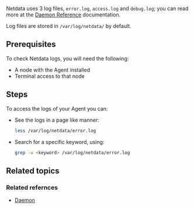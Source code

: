 <!--
title: "Check netdata logs"
sidebar_label: "Check netdata logs"
custom_edit_url: "https://github.com/netdata/netdata/blob/master/docs/tasks/miscellaneous/check-netdata-logs.md"
learn_status: "Unpublished"
learn_topic_type: "Tasks"
learn_rel_path: "Operations"
learn_docs_purpose: "Instructions on how to inspect the logs"
-->

Netdata uses 3 log files, `error.log`, `access.log` and `debug.log`; you can read more at
the [Daemon Reference](https://github.com/netdata/netdata/blob/master/daemon/README.md) documentation.

Log files are stored in `/var/log/netdata/` by default.

## Prerequisites

To check Netdata logs, you will need the following:

- A node with the Agent installed 
- Terminal access to that node

## Steps

To access the logs of your Agent you can:

- See the logs in a page like manner:
    ```bash
    less /var/log/netdata/error.log
    ```

- Search for a specific keyword, using:
    ```bash
    grep -w <keyword> /var/log/netdata/error.log
    ```

## Related topics

### Related refernces

- [Daemon](https://github.com/netdata/netdata/blob/master/daemon/README.md) 

